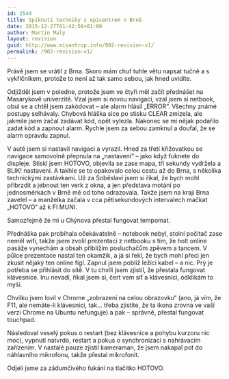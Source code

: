 ```yaml
---
id: 2544
title: Spiknutí techniky s epicentrem v Brně
date: 2015-12-27T01:42:50+01:00
author: Martin Malý
layout: revision
guid: http://www.misantrop.info/902-revision-v1/
permalink: /902-revision-v1/
---
```

Pr&aacute;vě jsem se vr&aacute;til z Brna. Skoro m&aacute;m chuť tuhle větu napsat tučně a s vykřičn&iacute;kem, protože to nen&iacute; až tak samo sebou, jak hned uvid&iacute;te.

Odj&iacute;žděl jsem v poledne, protože jsem ve čtyři měl zač&iacute;t předn&aacute;&scaron;et na Masarykově univerzitě. Vzal jsem si novou navigaci, vzal jsem si netbook, obul se a chtěl jsem zak&oacute;dovat &#8211; ale alarm hl&aacute;sil &#8222;ERROR&#8220;. V&scaron;echny zn&aacute;m&eacute; postupy selh&aacute;valy. Chybov&aacute; hl&aacute;&scaron;ka sice po stisku CLEAR zmizela, ale jakmile jsem začal zad&aacute;vat k&oacute;d, opět vylezla. Nakonec se mi nějak podařilo zadat k&oacute;d a zapnout alarm. Rychle jsem za sebou zamknul a doufal, že se alarm opravdu zapnul.

V autě jsem si nastavil navigaci a vyrazil. Hned za třet&iacute; křižovatkou se navigace samovolně přepnula na &#8222;nastaven&iacute;&#8220; &#8211; jako když ťuknete do displeje. Stiskl jsem HOTOVO, objevila se zase mapa, tři sekundy vydržela a BLIK! nastaven&iacute;. A takhle se to opakovalo celou cestu až do Brna, s několika technick&yacute;mi zast&aacute;vkami. Už za Soběslav&iacute; jsem si ř&iacute;kal, že bych mohl přibrzdit a jebnout ten verk z okna, a jen představa mot&aacute;n&iacute; po jednosměrk&aacute;ch v Brně mě od toho odrazovala. Takže jsem na kraji Brna zavelel &#8211; a manželka začala v cca pětisekundov&yacute;ch intervalech mačkat &#8222;HOTOVO&#8220; až k FI MUNI.

Samozřejmě že mi u Ch&yacute;nova přestal fungovat tempomat.

Předn&aacute;&scaron;ka pak prob&iacute;hala oček&aacute;vatelně &#8211; notebook nebyl, stoln&iacute; poč&iacute;tač zase neměl wifi, takže jsem zvolil prezentaci z netbooku s t&iacute;m, že holt online pas&aacute;že vynech&aacute;m a obsah přibl&iacute;ž&iacute;m posluchačům zpěvem a tancem. V půlce prezentace nastal ten okamžik, a j&aacute; si řekl, že bych mohl přeci jen zkusit nějak&yacute; ten online f&iacute;gl. Zapnul jsem pobl&iacute;ž lež&iacute;c&iacute; kabel &#8211; a nic. Pr&yacute; je potřeba se přihl&aacute;sit do s&iacute;tě. V tu chv&iacute;li jsem zjistil, že přestala fungovat kl&aacute;vesnice. Inu nevad&iacute;, ř&iacute;kal jsem si, čert vem s&iacute;ť a kl&aacute;vesnici, odklik&aacute;m to my&scaron;&iacute;.

Chvilku jsem lovil v Chrome &#8222;zobrazen&iacute; na celou obrazovku&#8220; (ano, j&aacute; v&iacute;m, že F11, ale nem&aacute;te-li kl&aacute;vesnici, tak&#8230; třeba zjist&iacute;te, že ta ikona zrovna ve va&scaron;&iacute; verzi Chrome na Ubuntu nefunguje) a pak &#8211; spr&aacute;vně, přestal fungovat touchpad.

N&aacute;sledoval vesel&yacute; pokus o restart (bez kl&aacute;vesnice a pohybu kurzoru nic moc), vypnut&iacute; natvrdo, restart a pokus o synchronizaci s nahr&aacute;vac&iacute;m zař&iacute;zen&iacute;m. V nastal&eacute; pauze zjistil kameraman, že jsem nakapal pot do n&aacute;hlavn&iacute;ho mikrofonu, takže přestal mikrofonit.

Odjeli jsme za z&aacute;dumčiv&eacute;ho ťuk&aacute;n&iacute; na tlač&iacute;tko HOTOVO.